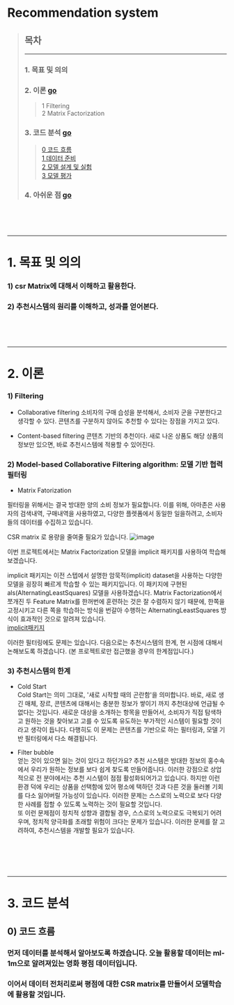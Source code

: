 Recommendation system
=

> ## 목차
> ---
> ### 1. 목표 및 의의   
> ### 2. 이론 [go](#3-이론)
>   > 1 Filtering       
>   > 2 Matrix Factorization 
>
> ### 3. 코드 분석 [go](#4-코드-분석)
>   > [0 코드 흐름](#0-코드-흐름)   
>   > [1 데이터 준비](#1-데이터-준비-및-전처리)    
>   > [2 모델 설계 및 실험](#2-모델-설계-및-실험)   
>   > [3 모델 평가](#3-모델-평가)   
> ### 4. 아쉬운 점 [go](#5-아쉬운-점)

<br><br><br>


- - - -

# 1. 목표 및 의의

### 1) csr Matrix에 대해서 이해하고 활용한다.

### 2) 추천시스템의 원리를 이해하고, 성과를 얻어본다.

<br><br><br>

- - - - 
# 2. 이론

### 1) Filtering
  - Collaborative filtering
 소비자의 구매 습성을 분석해서, 소비자 군을 구분한다고 생각할 수 있다. 콘텐츠를 구분하지 않아도 추천할 수 있다는 장점을 가지고 있다.  

  - Content-based filtering
 콘텐츠 기반의 추천이다. 새로 나온 상품도 해당 상품의 정보만 있으면, 바로 추천시스템에 적용할 수 있어진다.



### 2) Model-based Collaborative Filtering algorithm: 모델 기반 협력 필터링
 

 - Matrix Fatorization 

 필터링을 위해서는 결국 방대한 양의 소비 정보가 필요합니다. 이를 위해, 아마존은 사용자의 검색내역, 구매내역을 사용하였고, 다양한 플렛폼에서 동일한 일을하려고, 소비자들의 데이터를 수집하고 있습니다.

 CSR matrix 로 용량을 줄여줄 필요가 있습니다.
 ![image](data/matrix_factorization.png)


 이번 프로젝트에서는 Matrix Factorization 모델을 implicit 패키지를 사용하여 학습해보겠습니다.

 implicit 패키지는 이전 스텝에서 설명한 암묵적(implicit) dataset을 사용하는 다양한 모델을 굉장히 빠르게 학습할 수 있는 패키지입니다.
 이 패키지에 구현된 als(AlternatingLeastSquares) 모델을 사용하겠습니다. Matrix Factorization에서 쪼개진 두 Feature Matrix를 한꺼번에 훈련하는 것은 잘 수렴하지 않기 때문에, 한쪽을 고정시키고 다른 쪽을 학습하는 방식을 번갈아 수행하는 AlternatingLeastSquares 방식이 효과적인 것으로 알려져 있습니다.   
 [implicit패키지](https://github.com/benfred/implicit)



 이러한 필터링에도 문제는 있습니다. 다음으로는 추천시스템의 한계, 현 시점에 대해서 논해보도록 하겠습니다. (본 프로젝트로만 접근했을 경우의 한계점입니다.)

### 3) 추천시스템의 한계
 - Cold Start   
 Cold Start는 의미 그대로, '새로 시작할 때의 곤란함'을 의미합니다. 바로, 새로 생긴 매체, 장르, 콘텐츠에 대해서는 충분한 정보가 쌓이기 까지 추천대상에 언급될 수 없다는 것입니다. 새로운 대상을 소개하는 항목을 만들어서, 소비자가 직접 탐색하고 원하는 것을 찾아보고 고를 수 있도록 유도하는 부가적인 시스템이 필요할 것이라고 생각이 듭니다. 다행히도 이 문제는 콘텐츠를 기반으로 하는 필터링과, 모델 기반 필터링에서 다소 해결됩니다.

 - Filter bubble    
 얻는 것이 있으면 잃는 것이 있다고 하던가요? 추천 시스템은 방대한 정보의 홍수속에서 우리가 원하는 정보를 보다 쉽게 찾도록 만들어줍니다. 이러한 강점으로 상업적으로 전 분야에서는 추천 시스템이 점점 활성화되어가고 있습니다. 하지만 이런 환경 덕에 우리는 상품을 선택함에 있어 평소에 택하던 것과 다른 것을 둘러볼 기회를 다소 잃어버릴 가능성이 있습니다. 이러한 문제는 스스로의 노력으로 보다 다양한 사례를 접할 수 있도록 노력하는 것이 필요할 것입니다.     
 또 이런 문제점이 정치적 성향과 결합될 경우, 스스로의 노력으로도 극복되기 어려우며, 정치적 양극화를 초래할 위험이 크다는 문제가 있습니다. 이러한 문제를 잘 고려하여, 추천시스템을 개발할 필요가 있습니다.


<br><br><br><br>

- - - -
# 3. 코드 분석

## 0) 코드 흐름

### 먼저 데이터를 분석해서 알아보도록 하겠습니다. 오늘 활용할 데이터는 ml-1m으로 알려져있는 영화 평점 데이터입니다.
### 이어서 데이터 전처리로써 평점에 대한 CSR matrix를 만들어서 모델학습에 활용할 것입니다.